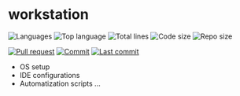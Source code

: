 # workstation

![Languages](https://img.shields.io/github/languages/count/adrigarry/workstation)
![Top language](https://img.shields.io/github/languages/top/adrigarry/workstation)
![Total lines](https://img.shields.io/tokei/lines/github/adrigarry/workstation)
![Code size](https://img.shields.io/github/languages/code-size/adrigarry/workstation)
![Repo size](https://img.shields.io/github/repo-size/adrigarry/workstation)

[![Pull request](https://img.shields.io/github/issues-pr/adrigarry/workstation)](https://github.com/AdriGarry/workstation/pulls)
[![Commit](https://img.shields.io/github/commit-activity/w/adrigarry/workstation)](https://github.com/AdriGarry/workstation/commits/master)
[![Last commit](https://img.shields.io/github/last-commit/adrigarry/workstation)](https://github.com/AdriGarry/workstation/commits/master)

- OS setup
- IDE configurations
- Automatization scripts
...
